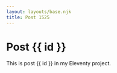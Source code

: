 ```yaml
---
layout: layouts/base.njk
title: Post 1525
---
```


# Post {{ id }}

This is post {{ id }} in my Eleventy project.
